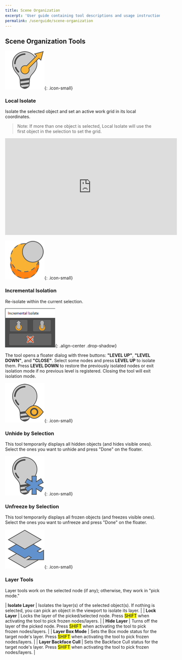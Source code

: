 ```yaml
---
title: Scene Organization
excerpt: 'User guide containing tool descriptions and usage instructions.'
permalink: /userguide/scene-organization
---
```


## Scene Organization Tools

![unhide](/assets/images/icons/isolate_local_128.png){: .icon-small}

### Local Isolate

Isolate the selected object and set an active work grid in its local coordinates.

>Note: If more than one object is selected, Local Isolate will use the first object in the selection to set the grid.

<div class="responsive-video-container"><iframe width="560" height="315" src="https://www.youtube.com/embed/rD8cU_DtP4A" frameborder="0" allowfullscreen></iframe></div>

![unhide](/assets/images/icons/incIso_128.png){: .icon-small}

### Incremental Isolation

Re-isolate within the current selection.

![inc-iso](/assets/images/ui/incIso_ui.png){: .align-center .drop-shadow}

The tool opens a floater dialog with three buttons: **"LEVEL UP"**, **"LEVEL DOWN"**, and **"CLOSE"**. Select some nodes and press **LEVEL UP** to isolate them. Press **LEVEL DOWN** to restore the previously isolated nodes or exit isolation mode if no previous level is registered. Closing the tool will exit isolation mode.

![unhide](/assets/images/icons/bulb_usel_128.png){: .icon-small}

### Unhide by Selection

This tool temporarily displays all hidden objects (and hides visible ones). Select the ones you want to unhide and press "Done" on the floater.

![unfroze](/assets/images/icons/bulb_fsel_128.png){: .icon-small}

### Unfreeze by Selection

This tool temporarily displays all frozen objects (and freezes visible ones). Select the ones you want to unfreeze and press "Done" on the floater.

![layer-tools](/assets/images/icons/layIso_128.png){: .icon-small}

### Layer Tools

Layer tools work on the selected node (if any); otherwise, they work in "pick mode."

| **Isolate Layer**       | Isolates the layer(s) of the selected object(s). If nothing is selected, you can pick an object in the viewport to isolate its layer. |
| **Lock Layer**          | Locks the layer of the picked/selected node. Press <mark>SHIFT</mark> when activating the tool to pick frozen nodes/layers.          |
| **Hide Layer**          | Turns off the layer of the picked node. Press <mark>SHIFT</mark> when activating the tool to pick frozen nodes/layers.                |
| **Layer Box Mode**      | Sets the Box mode status for the target node's layer. Press <mark>SHIFT</mark> when activating the tool to pick frozen nodes/layers.            |
| **Layer Backface Cull** | Sets the Backface Cull status for the target node's layer. Press <mark>SHIFT</mark> when activating the tool to pick frozen nodes/layers.        |
